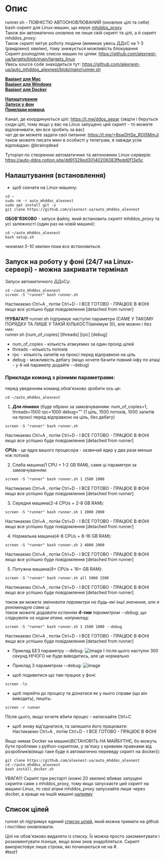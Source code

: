 # Опис
 
runner.sh - ПОВНІСТЮ АВТООНОВЛЮВАНИЙ (оновлює цілі та себе) bash-скрипт для Linux-машин, що керує [mhddos_proxy](https://github.com/porthole-ascend-cinnamon/mhddos_proxy)  
Також він автоматично оновлює не лише свій скрипт та цілі, а й скрипт mhddos_proxy:  
Також скрипт імітує роботу людини (вимикає увесь ДДоС на 1-3 (рандомно) хвилин), тому знижується можливість блокування  
Скрипт розподіляє список машин по цілям: https://github.com/alexnest-ua/targets/blob/main/targets_linux  
Увесь source code знаходиться тут: https://github.com/alexnest-ua/auto_mhddos_alexnest/blob/main/runner.sh  

[**Варіант для Mac**](https://github.com/alexnest-ua/auto_mhddos_mac)  
[**Варіант для Windows**](https://github.com/alexnest-ua/runner_for_windows)  
[**Варіант для Docker**](https://github.com/alexnest-ua/auto_mhddos_alexnest/tree/docker)    
  
[**Налаштування**](https://github.com/alexnest-ua/auto_mhddos_alexnest#%D0%BD%D0%B0%D0%BB%D0%B0%D1%88%D1%82%D1%83%D0%B2%D0%B0%D0%BD%D0%BD%D1%8F-%D0%B2%D1%81%D1%82%D0%B0%D0%BD%D0%BE%D0%B2%D0%BB%D0%B5%D0%BD%D0%BD%D1%8F)  
[**Запуск у фон**](https://github.com/alexnest-ua/auto_mhddos_alexnest#%D0%B7%D0%B0%D0%BF%D1%83%D1%81%D0%BA-%D0%BD%D0%B0-%D1%80%D0%BE%D0%B1%D0%BE%D1%82%D1%83-%D1%83-%D1%84%D0%BE%D0%BD%D1%96-247-%D0%BD%D0%B0-linux-%D1%81%D0%B5%D1%80%D0%B2%D0%B5%D1%80%D1%96---%D0%BC%D0%BE%D0%B6%D0%BD%D0%B0-%D0%B7%D0%B0%D0%BA%D1%80%D0%B8%D0%B2%D0%B0%D1%82%D0%B8-%D1%82%D0%B5%D1%80%D0%BC%D1%96%D0%BD%D0%B0%D0%BB)  
[**Приклади команд**](https://github.com/alexnest-ua/auto_mhddos_alexnest#%D0%BF%D1%80%D0%B8%D0%BA%D0%BB%D0%B0%D0%B4%D0%B8-%D0%BA%D0%BE%D0%BC%D0%B0%D0%BD%D0%B4-%D0%B7-%D1%80%D1%96%D0%B7%D0%BD%D0%B8%D0%BC%D0%B8-%D0%BF%D0%B0%D1%80%D0%B0%D0%BC%D0%B5%D1%82%D1%80%D0%B0%D0%BC%D0%B8)  


  
Канал, де координуються цілі: https://t.me/ddos_separ (звідти і беруться сюди цілі, тому якщо у вас на Linux запущено цей скрипт - то можете відповчивати, він все зробить за вас)  
чат де ви можете задати свої питання: https://t.me/+8swDHSe_ROI5MmJi  
також можете писати мені в особисті у телеграм, я завжди усім відповідаю: @brainqdead
  
Туторіал по створенню автоматичних та автономних Linux-серверів: https://auto-ddos.notion.site/dd91326ed30140208383ffedd0f13e5c  

## Налаштування (встановлення)
  
* щоб скачати на Linux-машину:  
```shell
cd ~  
sudo rm -r auto_mhddos_alexnest
sudo apt install git -y  
git clone https://github.com/alexnest-ua/auto_mhddos_alexnest
```
  
**ОБОВ'ЯЗКОВО** - запуск файлу, який встановить скрипт mhddos_proxy та усі залежності (один раз на новій машині):
```shell
cd ~/auto_mhddos_alexnest
bash setup.sh
```
*чекаємо 5-10 хвилин поки все встановиться.*  

## Запуск на роботу у фоні (24/7 на Linux-сервері) - можна закривати термінал
Запуск автоматичного ДДоСу:  
```shell 
cd ~/auto_mhddos_alexnest
screen -S "runner" bash runner.sh  
```
Настикаємо Ctrl+A , потім Ctrl+D - І ВСЕ ГОТОВО - ПРАЦЮЄ В ФОНІ  
якщо все успішно буде повідомлення [detached from runner]  

**!!!УВАГА!!!** runner.sh підтримує наступні параметри (САМЕ У ТАКОМУ ПОРЯДКУ ТА ЛИШЕ У ТАКІЙ КІЛЬКОСТІ(мінімум 3)), але можно і без них:  
runner.sh [num_of_copies] [threads] [rpc] [debug]  
- num_of_copies - кількість атакуємих за один прохід цілей
- threads - кількість потоків
- rpc - кількість запитів на проксі перед відправкою на ціль
- debug - можливість дебагу (якщо хочете бачити повний інфу по атаці - у 4-ий параметр додайте --debug)
  
### Приклади команд з різними параметрами:
перед уведенням команд обов'язково зробити ось це:
```shell
cd ~/auto_mhddos_alexnest
```
1. ***Для лінивих*** (буде обрано за замовчуванням: num_of_copies=1, threads=1500 rpc=1000 debug="" (1 ціль, 1500 потоків, 1000 запитів на проксі перед відправкою на ціль, без дебагу)
```shell
screen -S "runner" bash runner.sh 
```
Настикаємо Ctrl+A , потім Ctrl+D - І ВСЕ ГОТОВО - ПРАЦЮЄ В ФОНІ  
якщо все успішно буде повідомлення [detached from runner]  

**CPUs** - це ядра вашого процесора - зазвичай ядер у два рази менше ніж потоків   


2. Слаба машина(1 CPU + 1-2 GB RAM), саме ці параметри за замовчуванням:
```shell
screen -S "runner" bash runner.sh 1 1500 1000
```
Настикаємо Ctrl+A , потім Ctrl+D - І ВСЕ ГОТОВО - ПРАЦЮЄ В ФОНІ  
якщо все успішно буде повідомлення [detached from runner]  

3. Середня машина(2-4 CPUs + 2-8 GB RAM):
```shell
screen -S "runner" bash runner.sh 1 2000 2000
```
Настикаємо Ctrl+A , потім Ctrl+D - І ВСЕ ГОТОВО - ПРАЦЮЄ В ФОНІ  
якщо все успішно буде повідомлення [detached from runner]  

4. Нормальна машина(4-8 CPUs + 8-16 GB RAM):
```shell
screen -S "runner" bash runner.sh 2 4000 2000
```
Настикаємо Ctrl+A , потім Ctrl+D - І ВСЕ ГОТОВО - ПРАЦЮЄ В ФОНІ  
якщо все успішно буде повідомлення [detached from runner]  

5. Потужна машина(9+ CPUs + 16+ GB RAM):
```shell
screen -S "runner" bash runner.sh all 5000 2500
```
Настикаємо Ctrl+A , потім Ctrl+D - І ВСЕ ГОТОВО - ПРАЦЮЄ В ФОНІ  
якщо все успішно буде повідомлення [detached from runner]  

  
*також ви можете змінювати параметри на будь-які інші значення, але я рекомендую саме ці.*  
*також можете додавати останнім **4-тим** параметром --debug, що слідкувати за ходом атаки, наприклад:*  
```shell
screen -S "runner" bash runner.sh 1 1500 1000 --debug
```
Настикаємо Ctrl+A , потім Ctrl+D - І ВСЕ ГОТОВО - ПРАЦЮЄ В ФОНІ  
якщо все успішно буде повідомлення [detached from runner]  


* Приклад БЕЗ параметру --debug:
![image](https://user-images.githubusercontent.com/74729549/161614083-dc5ee162-f3cf-4b0f-8ccf-7874bf9d224a.png)
І після цього наступні 300 секунд НІЧОГО не буде виводитись, але це нормально
* Приклад З параметром --debug:
![image](https://user-images.githubusercontent.com/74729549/161614196-b8e778a1-3131-4c66-a371-7579d1489869.png)


* щоб подивитися що там працює у фоні:  
```shell 
screen -ls  
```
* щоб перейти до процесу та дізнатися як у нього справи (що він виводить), пишіть:  
```shell 
screen -r runner  
```
Після цього, якщо хочете вбити процес - натискайте Ctrl+C  

* щоб знову від'єднатися, та залишити його працювати:  
Настикаємо Ctrl+A , потім Ctrl+D - І ВСЕ ГОТОВО - ПРАЦЮЄ В ФОНІ  
  
Якщо немає Docker на машині(ВСТАНОВІТЬ НА МАЙБУТНЄ, бо можуть бути проблеми з python-скриптом, у зв'язку з кривими правками від розробників(якщо таке буде я автоматично переведу скрипт на docker)):  
```shell
git clone https://github.com/alexnest-ua/auto_mhddos_alexnest
cd ~/auto_mhddos_alexnest
bash install_docker.sh
```    
   


УВАГА!!! Скрипт при рестарті (кожні 20 хвилин) вбиває запущені скрипти саме з mhddos_proxy, тому якщо запускаєте цей скрипт на машині-Linux, то свої атаки mhddos_proxy запускайте лише через docker, а краще на іншій машині [напряму](https://t.me/ddos_separ/990)  
  
## Список цілей  

  
runner.sh підтримує единий [список цілей](https://raw.githubusercontent.com/alexnest-ua/targets/main/targets_linux), який можна тримати на github і постійно оновлювати.  
  
  
  
Цілі не обов'язково видаляти із списку. Їх можна просто закоментувати і розкоментувати пізніше, якщо вони знов знадобляться. Скрипт використовує лише строки, які починаються не на #.  
#test1
